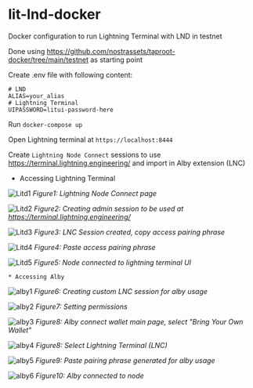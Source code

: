 # lit-lnd-docker
Docker configuration to run Lightning Terminal with LND in testnet

Done using https://github.com/nostrassets/taproot-docker/tree/main/testnet as starting point

Create .env file with following content:

```
# LND
ALIAS=your_alias
# Lightning Terminal
UIPASSWORD=litui-password-here
```

Run ``docker-compose up``

Open Lightning terminal at ``https://localhost:8444``

Create ``Lightning Node Connect`` sessions to use https://terminal.lightning.engineering/ and import in Alby extension (LNC)

* Accessing Lightning Terminal

![Litd1](./imgs/litd1.jpeg "Lightning Node Connect Page")
*Figure1: Lightning Node Connect page*

![Litd2](./imgs/litd2.jpeg "Lightning Node Connect Creating Admin Session")
*Figure2: Creating admin session to be used at https://terminal.lightning.engineering/*

![Litd3](./imgs/litd3.jpeg "Admin LNC created")
*Figure3: LNC Session created, copy access pairing phrase*

![Litd4](./imgs/litd4.jpeg "Connecting to Lightning Terminal UI")
*Figure4: Paste access pairing phrase*

![Litd5](./imgs/litd5.jpeg "Node connected")
*Figure5: Node connected to lightning terminal UI*

    * Accessing Alby

![alby1](./imgs/alby1.jpeg "Custom LNC Session for alby")
*Figure6: Creating custom LNC session for alby usage*

![alby2](./imgs/alby2.jpeg "Setting permissions")
*Figure7: Setting permissions*

![alby3](./imgs/alby3.jpeg "Accessing Alby")
*Figure8: Alby connect wallet main page, select "Bring Your Own Wallet"*

![alby4](./imgs/alby4.jpeg "Accessing Alby - LNC")
*Figure8: Select Lightning Terminal (LNC)*

![alby5](./imgs/alby5.jpeg "Accessing Alby - LNC - Pair Phrase")
*Figure9: Paste pairing phrase generated for alby usage*

![alby6](./imgs/alby6.jpeg "Wallet connected")
*Figure10: Alby connected to node*